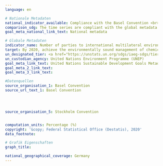 ```yaml
---
language: en

# Nationale Metadaten
national_indicator_available: Compliance with the Basel Convention <br> Compliance with the Minamata Convention <br> Compliance with the Montreal Protocol <br> Compliance with the Rotterdam Convention <br> Compliance with the Stockholm Convention
comparison_sdg: The time series are compliant with the global metadata.
goal_meta_national_link_text: National metadata

# Globale Metadaten
indicator_name: Number of parties to international multilateral environmental agreements on hazardous waste, and other chemicals that meet their commitments and obligations in transmitting information as required by each relevant agreement
target: By 2020, achieve the environmentally sound management of chemicals and all wastes throughout their life cycle, in accordance with agreed international frameworks, and significantly reduce their release to air, water and soil in order to minimize their adverse impacts on human health and the environment
un_designated_tier: <a href="https://unstats.un.org/sdgs/iaeg-sdgs/tier-classification/" title="Click here for more information on the UN tier classification.">Tier I</a>
un_custodian_agency: United Nations Environment Programme (UNEP)
goal_meta_link_text: United Nations Sustainable Development Goals Metadata
goal_meta_2_link_text: 
goal_meta_3_link_text: 

#Datenquellen
source_organisation_1: Basel Convention
source_url_text_1: Basel Convention




source_organisation_5: Stockholm Convention


computation_units: Percentage (%)
copyright: '&copy; Federal Statistical Office (Destatis), 2020'
data_footnote: 

# Grafik Eigenschaften
graph_title: 

national_geographical_coverage: Germany
---
```


